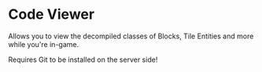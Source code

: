 # Code Viewer
Allows you to view the decompiled classes of Blocks, Tile Entities and more while you're in-game.

Requires Git to be installed on the server side!
